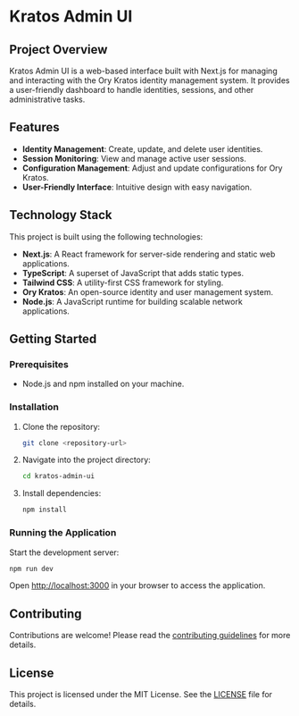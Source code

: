 # Kratos Admin UI

## Project Overview
Kratos Admin UI is a web-based interface built with Next.js for managing and interacting with the Ory Kratos identity management system. It provides a user-friendly dashboard to handle identities, sessions, and other administrative tasks.

## Features
- **Identity Management**: Create, update, and delete user identities.
- **Session Monitoring**: View and manage active user sessions.
- **Configuration Management**: Adjust and update configurations for Ory Kratos.
- **User-Friendly Interface**: Intuitive design with easy navigation.

## Technology Stack
This project is built using the following technologies:
- **Next.js**: A React framework for server-side rendering and static web applications.
- **TypeScript**: A superset of JavaScript that adds static types.
- **Tailwind CSS**: A utility-first CSS framework for styling.
- **Ory Kratos**: An open-source identity and user management system.
- **Node.js**: A JavaScript runtime for building scalable network applications.

## Getting Started

### Prerequisites
- Node.js and npm installed on your machine.

### Installation
1. Clone the repository:
   ```bash
   git clone <repository-url>
   ```
2. Navigate into the project directory:
   ```bash
   cd kratos-admin-ui
   ```
3. Install dependencies:
   ```bash
   npm install
   ```

### Running the Application
Start the development server:
```bash
npm run dev
```
Open [http://localhost:3000](http://localhost:3000) in your browser to access the application.

## Contributing
Contributions are welcome! Please read the [contributing guidelines](CONTRIBUTING.md) for more details.

## License
This project is licensed under the MIT License. See the [LICENSE](LICENSE) file for details.
